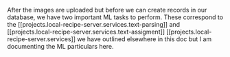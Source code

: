 After the images are uploaded but before we can create records in our database, we have two important ML tasks to perform.  These correspond to the [[projects.local-recipe-server.services.text-parsing]] and [[projects.local-recipe-server.services.text-assigment]] [[projects.local-recipe-server.services]] we have outlined elsewhere in this doc but I am documenting the ML particulars here.
